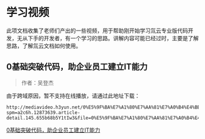 # 学习视频

此项文档收集了老师们产出的一些视频，用于帮助刚开始学习氚云专业版代码开发，无从下手的开发者，有一个学习的思路。讲解内容可能已经过时，主要是了解思路，了解氚云文档如何使用。


## 0基础突破代码，助企业员工建立IT能力

> 作者：吴登杰

由于跨域原因，暂不支持在线播放，请通过此地址下载：
``` 
http://mediavideo.h3yun.net/0%E5%9F%BA%E7%A1%80%E7%AA%81%E7%A0%B4%E4%BB%A3%E7%A0%81%EF%BC%8C%E5%8A%A9%E4%BC%81%E4%B8%9A%E5%91%98%E5%B7%A5%E5%BB%BA%E7%AB%8BIT%E8%83%BD%E5%8A%9B.mp4?spm=a2c6h.12873639.article-detail.145.655b68b5Y1tIw3&file=0%E5%9F%BA%E7%A1%80%E7%AA%81%E7%A0%B4%E4%BB%A3%E7%A0%81%EF%BC%8C%E5%8A%A9%E4%BC%81%E4%B8%9A%E5%91%98%E5%B7%A5%E5%BB%BA%E7%AB%8BIT%E8%83%BD%E5%8A%9B.mp4
```

[0基础突破代码，助企业员工建立IT能力](http://mediavideo.h3yun.net/0%E5%9F%BA%E7%A1%80%E7%AA%81%E7%A0%B4%E4%BB%A3%E7%A0%81%EF%BC%8C%E5%8A%A9%E4%BC%81%E4%B8%9A%E5%91%98%E5%B7%A5%E5%BB%BA%E7%AB%8BIT%E8%83%BD%E5%8A%9B.mp4?spm=a2c6h.12873639.article-detail.145.655b68b5Y1tIw3&file=0%E5%9F%BA%E7%A1%80%E7%AA%81%E7%A0%B4%E4%BB%A3%E7%A0%81%EF%BC%8C%E5%8A%A9%E4%BC%81%E4%B8%9A%E5%91%98%E5%B7%A5%E5%BB%BA%E7%AB%8BIT%E8%83%BD%E5%8A%9B.mp4 ':include :type=video width=600px height=500px')